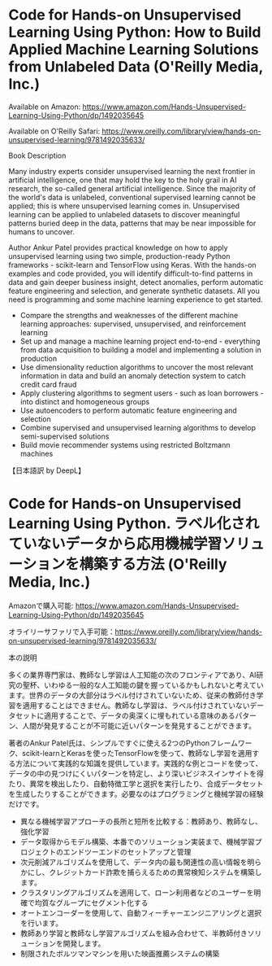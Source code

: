 # Code for Hands-on Unsupervised Learning Using Python: How to Build Applied Machine Learning Solutions from Unlabeled Data (O'Reilly Media, Inc.)

Available on Amazon: https://www.amazon.com/Hands-Unsupervised-Learning-Using-Python/dp/1492035645

Available on O'Reilly Safari: https://www.oreilly.com/library/view/hands-on-unsupervised-learning/9781492035633/

Book Description

Many industry experts consider unsupervised learning the next frontier in artificial intelligence, one that may hold the key to the holy grail in AI research, the so-called general artificial intelligence. Since the majority of the world's data is unlabeled, conventional supervised learning cannot be applied; this is where unsupervised learning comes in. Unsupervised learning can be applied to unlabeled datasets to discover meaningful patterns buried deep in the data, patterns that may be near impossible for humans to uncover.

Author Ankur Patel provides practical knowledge on how to apply unsupervised learning using two simple, production-ready Python frameworks - scikit-learn and TensorFlow using Keras. With the hands-on examples and code provided, you will identify difficult-to-find patterns in data and gain deeper business insight, detect anomalies, perform automatic feature engineering and selection, and generate synthetic datasets. All you need is programming and some machine learning experience to get started.

* Compare the strengths and weaknesses of the different machine learning approaches: supervised, unsupervised, and reinforcement learning
* Set up and manage a machine learning project end-to-end - everything from data acquisition to building a model and implementing a solution in production
* Use dimensionality reduction algorithms to uncover the most relevant information in data and build an anomaly detection system to catch credit card fraud
* Apply clustering algorithms to segment users - such as loan borrowers - into distinct and homogeneous groups
* Use autoencoders to perform automatic feature engineering and selection
* Combine supervised and unsupervised learning algorithms to develop semi-supervised solutions
* Build movie recommender systems using restricted Boltzmann machines

【日本語訳 by DeepL】

# Code for Hands-on Unsupervised Learning Using Python. ラベル化されていないデータから応用機械学習ソリューションを構築する方法 (O'Reilly Media, Inc.)

Amazonで購入可能: https://www.amazon.com/Hands-Unsupervised-Learning-Using-Python/dp/1492035645

オライリーサファリで入手可能：https://www.oreilly.com/library/view/hands-on-unsupervised-learning/9781492035633/

本の説明

多くの業界専門家は、教師なし学習は人工知能の次のフロンティアであり、AI研究の聖杯、いわゆる一般的な人工知能の鍵を握っているかもしれないと考えています。世界のデータの大部分はラベル付けされていないため、従来の教師付き学習を適用することはできません。教師なし学習は、ラベル付けされていないデータセットに適用することで、データの奥深くに埋もれている意味のあるパターン、人間が発見することが不可能に近いパターンを発見することができます。

著者のAnkur Patel氏は、シンプルですぐに使える2つのPythonフレームワーク、scikit-learnとKerasを使ったTensorFlowを使って、教師なし学習を適用する方法について実践的な知識を提供しています。実践的な例とコードを使って、データの中の見つけにくいパターンを特定し、より深いビジネスインサイトを得たり、異常を検出したり、自動特徴工学と選択を実行したり、合成データセットを生成したりすることができます。必要なのはプログラミングと機械学習の経験だけです。

* 異なる機械学習アプローチの長所と短所を比較する：教師あり、教師なし、強化学習
* データ取得からモデル構築、本番でのソリューション実装まで、機械学習プロジェクトのエンドツーエンドのセットアップと管理
* 次元削減アルゴリズムを使用して、データ内の最も関連性の高い情報を明らかにし、クレジットカード詐欺を捕らえるための異常検知システムを構築します。
* クラスタリングアルゴリズムを適用して、ローン利用者などのユーザーを明確で均質なグループにセグメント化する
* オートエンコーダーを使用して、自動フィーチャーエンジニアリングと選択を行います。
* 教師あり学習と教師なし学習アルゴリズムを組み合わせて、半教師付きソリューションを開発します。
* 制限されたボルツマンマシンを用いた映画推薦システムの構築
